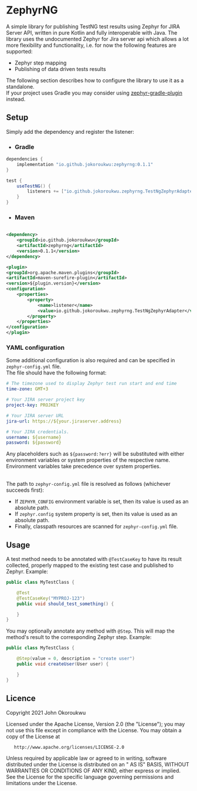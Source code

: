 # ZephyrNG

A simple library for publishing TestNG test results using Zephyr for JIRA Server API, written in pure Kotlin and fully
interoperable with Java. The library uses the undocumented Zephyr for Jira server api which allows a lot more
flexibility and functionality, i.e. for now the following features are supported:

- Zephyr step mapping
- Publishing of data driven tests results

The following section describes how to configure the library to use it as a standalone.<br>
If your project uses Gradle you may consider
using [zephyr-gradle-plugin](https://github.com/jokoroukwu/zephyr-gradle-plugin) instead.

## Setup

Simply add the dependency and register the listener:

- ### Gradle

```Groovy
dependencies {
    implementation "io.github.jokoroukwu:zephyrng:0.1.1"
}

test {
    useTestNG() {
        listeners += ["io.github.jokoroukwu.zephyrng.TestNgZephyrAdapter"]
    }
}
```

- ### Maven

```XML

<dependency>
    <groupId>io.github.jokoroukwu</groupId>
    <artifactId>zephyrng</artifactId>
    <version>0.1.1</version>
</dependency>

<plugin>
<groupId>org.apache.maven.plugins</groupId>
<artifactId>maven-surefire-plugin</artifactId>
<version>${plugin.version}</version>
<configuration>
    <properties>
        <property>
            <name>listener</name>
            <value>io.github.jokoroukwu.zephyrng.TestNgZephyrAdapter</value>
        </property>
    </properties>
</configuration>
</plugin>
```

### YAML configuration

Some additional configuration is also required and can be specified in ```zephyr-config.yml``` file.<br>
The file should have the following format:

```YAML
# The timezone used to display Zephyr test run start and end time
time-zone: GMT+3

# Your JIRA server project key
project-key: PROJKEY

# Your JIRA server URL
jira-url: https://${your.jiraserver.address}

# Your JIRA credentials.
username: ${username}
password: ${password}
```

Any placeholders such as ```${password:?err}``` will be substituted with either environment variables or system
properties of the respective name. Environment variables take precedence over system properties.<br><br>

The path to ```zephyr-config.yml``` file is resolved as follows (whichever succeeds first):

- If ```ZEPHYR_CONFIG``` environment variable is set, then its value is used as an absolute path.
- If ```zephyr.config``` system property is set, then its value is used as an absolute path.
- Finally, classpath resources are scanned for ```zephyr-config.yml``` file.

## Usage

A test method needs to be annotated with ```@TestCaseKey```
to have its result collected, properly mapped to the existing test case and published to Zephyr. Example:

```java
public class MyTestClass {

    @Test
    @TestCaseKey("MYPROJ-123")
    public void should_test_something() {

    }
}
```

You may optionally annotate any method with ```@Step```. This will map the method's result to the corresponding Zephyr
step. Example:

```Java
public class MyTestClass {

    @Step(value = 0, description = "create user")
    public void createUser(User user) {

    }
}
```

## Licence

Copyright 2021 John Okoroukwu

Licensed under the Apache License, Version 2.0 (the "License"); you may not use this file except in compliance with the
License. You may obtain a copy of the License at

       http://www.apache.org/licenses/LICENSE-2.0

Unless required by applicable law or agreed to in writing, software distributed under the License is distributed on an "
AS IS" BASIS, WITHOUT WARRANTIES OR CONDITIONS OF ANY KIND, either express or implied. See the License for the specific
language governing permissions and limitations under the License.